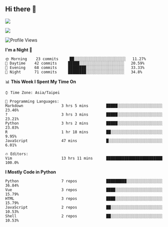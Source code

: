 ## Hi there 👋

![](https://github-readme-stats.vercel.app/api?username=CSY54&theme=nord&show_icons=true)

![](https://github-readme-stats.vercel.app/api/top-langs/?username=CSY54&theme=nord&layout=compact&card_width=445)

<!--START_SECTION:waka-->
![Profile Views](http://img.shields.io/badge/Profile%20Views-13-blue)

**I'm a Night 🦉** 

```text
🌞 Morning    23 commits     ██░░░░░░░░░░░░░░░░░░░░░░░   11.27% 
🌆 Daytime    42 commits     █████░░░░░░░░░░░░░░░░░░░░   20.59% 
🌃 Evening    68 commits     ████████░░░░░░░░░░░░░░░░░   33.33% 
🌙 Night      71 commits     ████████░░░░░░░░░░░░░░░░░   34.8%

```


📊 **This Week I Spent My Time On** 

```text
⌚︎ Time Zone: Asia/Taipei

💬 Programming Languages: 
Markdown                 3 hrs 5 mins        █████░░░░░░░░░░░░░░░░░░░░   23.46% 
?                        3 hrs 3 mins        █████░░░░░░░░░░░░░░░░░░░░   23.21% 
Python                   3 hrs 2 mins        █████░░░░░░░░░░░░░░░░░░░░   23.03% 
R                        1 hr 18 mins        ██░░░░░░░░░░░░░░░░░░░░░░░   9.95% 
JavaScript               47 mins             █░░░░░░░░░░░░░░░░░░░░░░░░   6.01%

🔥 Editors: 
Vim                      13 hrs 11 mins      █████████████████████████   100.0%

```

**I Mostly Code in Python** 

```text
Python                   7 repos             █████████░░░░░░░░░░░░░░░░   36.84% 
Vue                      3 repos             ████░░░░░░░░░░░░░░░░░░░░░   15.79% 
HTML                     3 repos             ████░░░░░░░░░░░░░░░░░░░░░   15.79% 
JavaScript               2 repos             ██░░░░░░░░░░░░░░░░░░░░░░░   10.53% 
Shell                    2 repos             ██░░░░░░░░░░░░░░░░░░░░░░░   10.53%

```



<!--END_SECTION:waka-->

<!--
**CSY54/CSY54** is a ✨ _special_ ✨ repository because its `README.md` (this file) appears on your GitHub profile.

Here are some ideas to get you started:

- 🔭 I’m currently working on ...
- 🌱 I’m currently learning ...
- 👯 I’m looking to collaborate on ...
- 🤔 I’m looking for help with ...
- 💬 Ask me about ...
- 📫 How to reach me: ...
- 😄 Pronouns: ...
- ⚡ Fun fact: ...
-->
